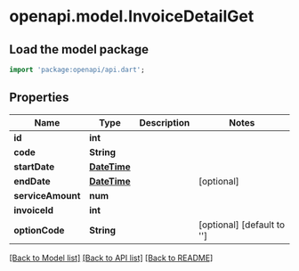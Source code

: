 # openapi.model.InvoiceDetailGet

## Load the model package
```dart
import 'package:openapi/api.dart';
```

## Properties
Name | Type | Description | Notes
------------ | ------------- | ------------- | -------------
**id** | **int** |  | 
**code** | **String** |  | 
**startDate** | [**DateTime**](DateTime.md) |  | 
**endDate** | [**DateTime**](DateTime.md) |  | [optional] 
**serviceAmount** | **num** |  | 
**invoiceId** | **int** |  | 
**optionCode** | **String** |  | [optional] [default to '']

[[Back to Model list]](../README.md#documentation-for-models) [[Back to API list]](../README.md#documentation-for-api-endpoints) [[Back to README]](../README.md)


